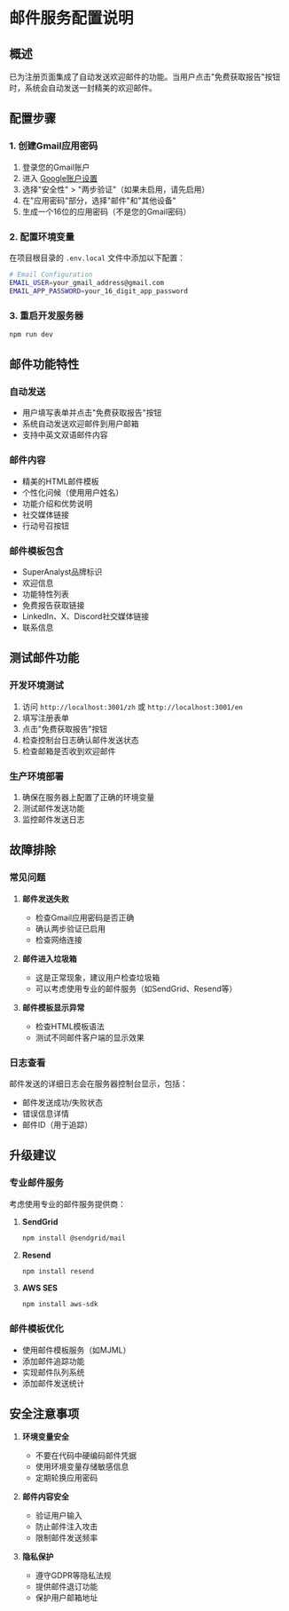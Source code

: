 # 邮件服务配置说明

## 概述
已为注册页面集成了自动发送欢迎邮件的功能。当用户点击"免费获取报告"按钮时，系统会自动发送一封精美的欢迎邮件。

## 配置步骤

### 1. 创建Gmail应用密码
1. 登录您的Gmail账户
2. 进入 [Google账户设置](https://myaccount.google.com/)
3. 选择"安全性" > "两步验证"（如果未启用，请先启用）
4. 在"应用密码"部分，选择"邮件"和"其他设备"
5. 生成一个16位的应用密码（不是您的Gmail密码）

### 2. 配置环境变量
在项目根目录的 `.env.local` 文件中添加以下配置：

```bash
# Email Configuration
EMAIL_USER=your_gmail_address@gmail.com
EMAIL_APP_PASSWORD=your_16_digit_app_password
```

### 3. 重启开发服务器
```bash
npm run dev
```

## 邮件功能特性

### 自动发送
- 用户填写表单并点击"免费获取报告"按钮
- 系统自动发送欢迎邮件到用户邮箱
- 支持中英文双语邮件内容

### 邮件内容
- 精美的HTML邮件模板
- 个性化问候（使用用户姓名）
- 功能介绍和优势说明
- 社交媒体链接
- 行动号召按钮

### 邮件模板包含
- SuperAnalyst品牌标识
- 欢迎信息
- 功能特性列表
- 免费报告获取链接
- LinkedIn、X、Discord社交媒体链接
- 联系信息

## 测试邮件功能

### 开发环境测试
1. 访问 `http://localhost:3001/zh` 或 `http://localhost:3001/en`
2. 填写注册表单
3. 点击"免费获取报告"按钮
4. 检查控制台日志确认邮件发送状态
5. 检查邮箱是否收到欢迎邮件

### 生产环境部署
1. 确保在服务器上配置了正确的环境变量
2. 测试邮件发送功能
3. 监控邮件发送日志

## 故障排除

### 常见问题

1. **邮件发送失败**
   - 检查Gmail应用密码是否正确
   - 确认两步验证已启用
   - 检查网络连接

2. **邮件进入垃圾箱**
   - 这是正常现象，建议用户检查垃圾箱
   - 可以考虑使用专业的邮件服务（如SendGrid、Resend等）

3. **邮件模板显示异常**
   - 检查HTML模板语法
   - 测试不同邮件客户端的显示效果

### 日志查看
邮件发送的详细日志会在服务器控制台显示，包括：
- 邮件发送成功/失败状态
- 错误信息详情
- 邮件ID（用于追踪）

## 升级建议

### 专业邮件服务
考虑使用专业的邮件服务提供商：

1. **SendGrid**
   ```bash
   npm install @sendgrid/mail
   ```

2. **Resend**
   ```bash
   npm install resend
   ```

3. **AWS SES**
   ```bash
   npm install aws-sdk
   ```

### 邮件模板优化
- 使用邮件模板服务（如MJML）
- 添加邮件追踪功能
- 实现邮件队列系统
- 添加邮件发送统计

## 安全注意事项

1. **环境变量安全**
   - 不要在代码中硬编码邮件凭据
   - 使用环境变量存储敏感信息
   - 定期轮换应用密码

2. **邮件内容安全**
   - 验证用户输入
   - 防止邮件注入攻击
   - 限制邮件发送频率

3. **隐私保护**
   - 遵守GDPR等隐私法规
   - 提供邮件退订功能
   - 保护用户邮箱地址
